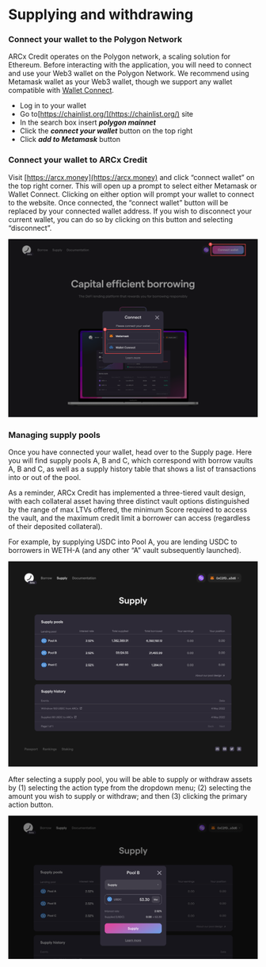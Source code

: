 # Supplying and withdrawing

### Connect your wallet to the Polygon Network

ARCx Credit operates on the Polygon network, a scaling solution for Ethereum. Before interacting with the application, you will need to connect and use your Web3 wallet on the Polygon Network. We recommend using Metamask wallet as your Web3 wallet, though we support any wallet compatible with [Wallet Connect](https://walletconnect.com/).

* Log in to your wallet
* Go to[https://chainlist.org/](https://chainlist.org/) site
* In the search box insert _**polygon mainnet**_
* Click the _**connect your wallet**_ button on the top right
* Click _**add to Metamask**_ button

### Connect your wallet to ARCx Credit

Visit [https://arcx.money](https://arcx.money) and click “connect wallet” on the top right corner. This will open up a prompt to select either Metamask or Wallet Connect. Clicking on either option will prompt your wallet to connect to the website. Once connected, the “connect wallet” button will be replaced by your connected wallet address. If you wish to disconnect your current wallet, you can do so by clicking on this button and selecting “disconnect”.

![Wallet connect from the arcx.money landing page](<../../.gitbook/assets/Wallet connection.png>)

### Managing supply pools

Once you have connected your wallet, head over to the Supply page. Here you will find supply pools A, B and C, which correspond with borrow vaults A, B and C, as well as a supply history table that shows a list of transactions into or out of the pool.

As a reminder, ARCx Credit has implemented a three-tiered vault design, with each collateral asset having three distinct vault options distinguished by the range of max LTVs offered, the minimum Score required to access the vault, and the maximum credit limit a borrower can access (regardless of their deposited collateral).

For example, by supplying USDC into Pool A, you are lending USDC to borrowers in WETH-A (and any other “A” vault subsequently launched).

![Supply page](<../../.gitbook/assets/Supply (1).png>)

After selecting a supply pool, you will be able to supply or withdraw assets by (1) selecting the action type from the dropdown menu; (2) selecting the amount you wish to supply or withdraw; and then (3) clicking the primary action button.

![Supply action modal](<../../.gitbook/assets/Pool page.png>)
